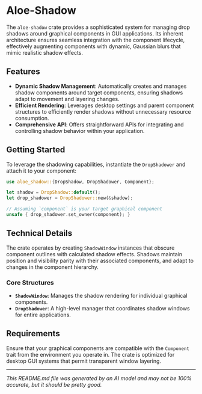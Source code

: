 # Aloe-Shadow

The `aloe-shadow` crate provides a sophisticated system for managing drop shadows around graphical components in GUI applications. Its inherent architecture ensures seamless integration with the component lifecycle, effectively augmenting components with dynamic, Gaussian blurs that mimic realistic shadow effects.

## Features
- **Dynamic Shadow Management**: Automatically creates and manages shadow components around target components, ensuring shadows adapt to movement and layering changes.
- **Efficient Rendering**: Leverages desktop settings and parent component structures to efficiently render shadows without unnecessary resource consumption.
- **Comprehensive API**: Offers straightforward APIs for integrating and controlling shadow behavior within your application.

## Getting Started
To leverage the shadowing capabilities, instantiate the `DropShadower` and attach it to your component:

```rust
use aloe_shadow::{DropShadow, DropShadower, Component};

let shadow = DropShadow::default();
let drop_shadower = DropShadower::new(&shadow);

// Assuming `component` is your target graphical component
unsafe { drop_shadower.set_owner(component); }
```

## Technical Details
The crate operates by creating `ShadowWindow` instances that obscure component outlines with calculated shadow effects. Shadows maintain position and visibility parity with their associated components, and adapt to changes in the component hierarchy.

### Core Structures
- **`ShadowWindow`**: Manages the shadow rendering for individual graphical components.
- **`DropShadower`**: A high-level manager that coordinates shadow windows for entire applications.

## Requirements
Ensure that your graphical components are compatible with the `Component` trait from the environment you operate in. The crate is optimized for desktop GUI systems that permit transparent window layering.

---

*This README.md file was generated by an AI model and may not be 100% accurate, but it should be pretty good.*